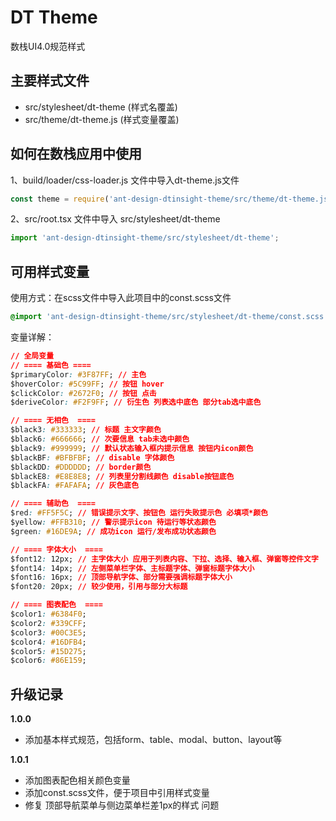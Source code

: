 # DT Theme

数栈UI4.0规范样式

## 主要样式文件

- src/stylesheet/dt-theme (样式名覆盖)
- src/theme/dt-theme.js (样式变量覆盖)

## 如何在数栈应用中使用

1、build/loader/css-loader.js 文件中导入dt-theme.js文件

``` javascript
const theme = require('ant-design-dtinsight-theme/src/theme/dt-theme.js')(MY_PATH.BASE_NAME);
```

2、src/root.tsx 文件中导入 src/stylesheet/dt-theme

``` javascript
import 'ant-design-dtinsight-theme/src/stylesheet/dt-theme';
```

## 可用样式变量

使用方式：在scss文件中导入此项目中的const.scss文件

``` scss
@import 'ant-design-dtinsight-theme/src/stylesheet/dt-theme/const.scss';
```

变量详解：

``` css
// 全局变量
// ==== 基础色 ====
$primaryColor: #3F87FF; // 主色
$hoverColor: #5C99FF; // 按钮 hover
$clickColor: #2672F0; // 按钮 点击
$deriveColor: #F2F9FF; // 衍生色 列表选中底色 部分tab选中底色

// ==== 无相色  ====
$black3: #333333; // 标题 主文字颜色
$black6: #666666; // 次要信息 tab未选中颜色
$black9: #999999; // 默认状态输入框内提示信息 按钮内icon颜色
$blackBF: #BFBFBF; // disable 字体颜色
$blackDD: #DDDDDD; // border颜色
$blackE8: #E8E8E8; // 列表里分割线颜色 disable按钮底色
$blackFA: #FAFAFA; // 灰色底色

// ==== 辅助色  ====
$red: #FF5F5C; // 错误提示文字、按钮色 运行失败提示色 必填项*颜色
$yellow: #FFB310; // 警示提示icon 待运行等状态颜色
$green: #16DE9A; // 成功icon 运行/发布成功状态颜色

// ==== 字体大小  ====
$font12: 12px; // 主字体大小 应用于列表内容、下拉、选择、输入框、弹窗等控件文字
$font14: 14px; // 左侧菜单栏字体、主标题字体、弹窗标题字体大小
$font16: 16px; // 顶部导航字体、部分需要强调标题字体大小
$font20: 20px; // 较少使用，引用与部分大标题

// ==== 图表配色  ====
$color1: #6384F0;
$color2: #339CFF;
$color3: #00C3E5;
$color4: #16DFB4;
$color5: #15D275;
$color6: #86E159;
```

## 升级记录

**1.0.0**

- 添加基本样式规范，包括form、table、modal、button、layout等

**1.0.1**

- 添加图表配色相关颜色变量
- 添加const.scss文件，便于项目中引用样式变量
- 修复 顶部导航菜单与侧边菜单栏差1px的样式 问题
